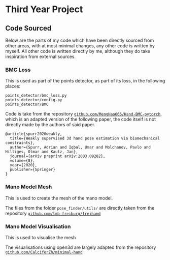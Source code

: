 # Third Year Project



## Code Sourced

Below are the parts of my code which have been directly sourced from other areas, with at most minimal changes, any other code is written by myself. All other code is written directly by me, although they do take inspiration from external sources. 

### BMC Loss

This is used as part of the points detector, as part of its loss, in the following places:

```
points_detector/bmc_loss.py
points_detector/config.py
points_detector/BMC
```

Code is take from the repository [`github.com/MengHao666/Hand-BMC-pytorch`](https://github.com/MengHao666/Hand-BMC-pytorch), which is an adapted version of the following paper, the code itself is not directly made by the authors of said paper.
```
@article{spurr2020weakly,
  title={Weakly supervised 3d hand pose estimation via biomechanical constraints},
  author={Spurr, Adrian and Iqbal, Umar and Molchanov, Pavlo and Hilliges, Otmar and Kautz, Jan},
  journal={arXiv preprint arXiv:2003.09282},
  volume={8},
  year={2020},
  publisher={Springer}
}
```

### Mano Model Mesh

This is used to create the mesh of the mano model.

The files from the folder `pose_finder/utils/` are directly taken from the repository [`github.com/lmb-freiburg/freihand`](https://github.com/lmb-freiburg/freihand)

### Mano Model Visualisation

This is used to visualise the mesh

The visualisations using open3d are largely adapted from the repository [`github.com/CalciferZh/minimal-hand`](https://github.com/CalciferZh/minimal-hand)